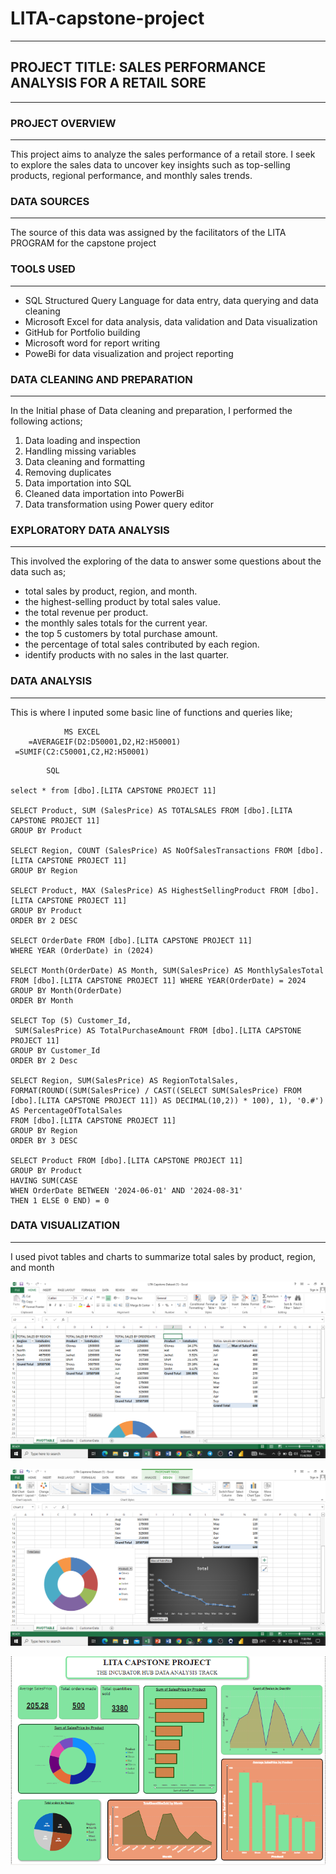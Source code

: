 # LITA-capstone-project
---

## PROJECT TITLE: SALES PERFORMANCE ANALYSIS FOR A RETAIL SORE
---

### PROJECT OVERVIEW
---
This project aims to analyze the sales performance of a retail store. I seek to explore the sales data to uncover key insights such as top-selling products, regional
performance, and monthly sales trends.

### DATA SOURCES
---
The source of this data was assigned by the facilitators of the LITA PROGRAM for the capstone project

### TOOLS USED
---
- SQL Structured Query Language for data entry, data querying and data cleaning 
- Microsoft Excel for data analysis, data validation and Data visualization 
- GitHub for Portfolio building
- Microsoft word for report writing
- PoweBi for data visualization and project reporting

### 	DATA CLEANING AND PREPARATION
---
In the Initial phase of Data cleaning and preparation, I performed the following actions;
1.  Data loading and inspection
2.  Handling missing variables
3.  Data cleaning and formatting
4. Removing duplicates
5. Data importation into SQL
6. Cleaned data importation into PowerBi
7. Data transformation using Power query editor

###  	EXPLORATORY DATA ANALYSIS
---
This involved the exploring of the data to answer some questions about the data such as;
- total sales by product, region, and month.
- the highest-selling product by total sales value.
- the  total revenue per product.
- the monthly sales totals for the current year.
- the top 5 customers by total purchase amount.
- the percentage of total sales contributed by each region.
- identify products with no sales in the last quarter.

###  DATA ANALYSIS
---
This is where I inputed some basic line of functions and queries like;

~~~
            MS EXCEL
    =AVERAGEIF(D2:D50001,D2,H2:H50001)
 =SUMIF(C2:C50001,C2,H2:H50001)
~~~

~~~
        SQL

select * from [dbo].[LITA CAPSTONE PROJECT 11]

SELECT Product, SUM (SalesPrice) AS TOTALSALES FROM [dbo].[LITA CAPSTONE PROJECT 11]
GROUP BY Product

SELECT Region, COUNT (SalesPrice) AS NoOfSalesTransactions FROM [dbo].[LITA CAPSTONE PROJECT 11]
GROUP BY Region

SELECT Product, MAX (SalesPrice) AS HighestSellingProduct FROM [dbo].[LITA CAPSTONE PROJECT 11]
GROUP BY Product
ORDER BY 2 DESC

SELECT OrderDate FROM [dbo].[LITA CAPSTONE PROJECT 11]
WHERE YEAR (OrderDate) in (2024) 

SELECT Month(OrderDate) AS Month, SUM(SalesPrice) AS MonthlySalesTotal
FROM [dbo].[LITA CAPSTONE PROJECT 11] WHERE YEAR(OrderDate) = 2024
GROUP BY Month(OrderDate)
ORDER BY Month

SELECT Top (5) Customer_Id,
 SUM(SalesPrice) AS TotalPurchaseAmount FROM [dbo].[LITA CAPSTONE PROJECT 11]
GROUP BY Customer_Id
ORDER BY 2 Desc

SELECT Region, SUM(SalesPrice) AS RegionTotalSales,
FORMAT(ROUND((SUM(SalesPrice) / CAST((SELECT SUM(SalesPrice) FROM [dbo].[LITA CAPSTONE PROJECT 11]) AS DECIMAL(10,2)) * 100), 1), '0.#') 
AS PercentageOfTotalSales
FROM [dbo].[LITA CAPSTONE PROJECT 11]
GROUP BY Region
ORDER BY 3 DESC

SELECT Product FROM [dbo].[LITA CAPSTONE PROJECT 11]
GROUP BY Product
HAVING SUM(CASE 
WHEN OrderDate BETWEEN '2024-06-01' AND '2024-08-31' 
THEN 1 ELSE 0 END) = 0
~~~

### DATA VISUALIZATION
------------
I used pivot tables and charts to summarize total sales by product, region, and month

![image alt](https://github.com/Covey48/LITA-capstone-project/blob/c843ff8a494391d8c300e1ae7919bfd12d3c2e98/Screenshot%20(10).png)

![image alt](https://github.com/Covey48/LITA-capstone-project/blob/6aa2c0e8eb1216c6943b5cadaa19b05eee9ad7b3/Screenshot%20(11).png)

![image alt](https://github.com/Covey48/LITA-capstone-project/blob/44fddc97fd3d4f6150fe1650491c407d17251a6c/LITA%20PICTURE%20POWERBI.png)

